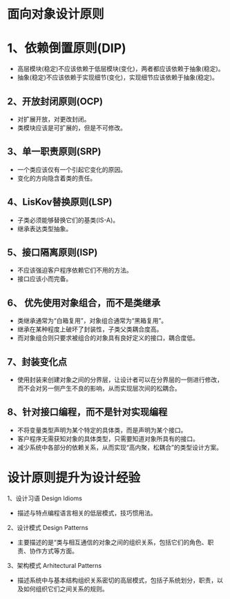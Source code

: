 # 面向对象设计原则



# 1、依赖倒置原则(DIP)

- 高层模块(稳定)不应该依赖于低层模块(变化)，两者都应该依赖于抽象(稳定)。
- 抽象(稳定)不应该依赖于实现细节(变化)，实现细节应该依赖于抽象(稳定)。



## 2、开放封闭原则(OCP)

- 对扩展开放，对更改封闭。
- 类模块应该是可扩展的，但是不可修改。



## 3、单一职责原则(SRP)

- 一个类应该仅有一个引起它变化的原因。
- 变化的方向隐含着类的责任。



## 4、LisKov替换原则(LSP)

- 子类必须能够替换它们的基类(IS-A)。
- 继承表达类型抽象。



## 5、接口隔离原则(ISP)

- 不应该强迫客户程序依赖它们不用的方法。
- 接口应该小而完备。



## 6、 优先使用对象组合，而不是类继承

- 类继承通常为“白箱复用”，对象组合通常为“黑箱复用”。
- 继承在某种程度上破坏了封装性，子类父类耦合度高。
- 而对象组合则只要求被组合的对象具有良好定义的接口，耦合度低。



## 7、封装变化点

- 使用封装来创建对象之间的分界层，让设计者可以在分界层的一侧进行修改，而不会对另一侧产生不良的影响，从而实现层次间的松耦合。



## 8、针对接口编程，而不是针对实现编程

- 不将变量类型声明为某个特定的具体类，而是声明为某个接口。
- 客户程序无需获知对象的具体类型，只需要知道对象所具有的接口。
- 减少系统中各部分的依赖关系，从而实现“高内聚，松耦合”的类型设计方案。

# 设计原则提升为设计经验

1、设计习语 Design Idioms

- 描述与特点编程语言相关的低层模式，技巧惯用法。

2、设计模式 Design Patterns

- 主要描述的是“类与相互通信的对象之间的组织关系，包括它们的角色、职责、协作方式等方面。

3、架构模式 Arhitectural Patterns

- 描述系统中与基本结构组织关系密切的高层模式，包括子系统划分，职责，以及如何组织它们之间关系的规则。

